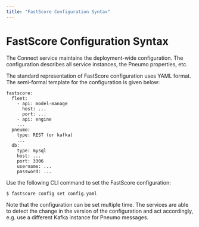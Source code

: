 ```yaml
---
title: "FastScore Configuration Syntax"
---
```


# FastScore Configuration Syntax

The Connect service maintains the deployment-wide configuration. The
configuration describes all service instances, the Pneumo properties, etc.

The standard representation of FastScore configuration uses YAML format. The
semi-formal template for the configuration is given below:

```
fastscore:
  fleet:
    - api: model-manage
      host: ...
      port: ...
    - api: engine
    ...
  pneumo:
    type: REST (or kafka)
    ...
  db:
    type: mysql
    host: ...
    port: 3306
    username: ...
    password: ...
```

Use the following CLI command to set the FastScore configuration:

```
$ fastscore config set config.yaml
```

Note that the configuration can be set multiple time. The services are able to
detect the change in the version of the configuration and act accordingly, e.g.
use a different Kafka instance for Pneumo messages.

